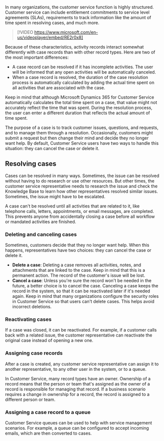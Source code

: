 In many organizations, the customer service function is highly structured. Customer service can include entitlement commitments to service level agreements (SLAs), requirements to track information like the amount of time spent in resolving cases, and much more.

> [!VIDEO https://www.microsoft.com/en-us/videoplayer/embed/RE2r0x8]

Because of these characteristics, activity records interact somewhat differently with case records than with other record types. Here are two of the most important differences:

- A case record can be resolved if it has incomplete activities. The user will be informed that any open activities will be automatically canceled.
- When a case record is resolved, the duration of the case resolution process is automatically calculated by adding the actual time spent on all activities that are associated with the case.

Keep in mind that although Microsoft Dynamics 365 for Customer Service automatically calculates the total time spent on a case, that value might not accurately reflect the time that was spent. During the resolution process, the user can enter a different duration that reflects the actual amount of time spent.

The purpose of a case is to track customer issues, questions, and requests, and to manage them through a resolution. Occasionally, customers might submit a request but then change their mind and decide they no longer want help. By default, Customer Service users have two ways to handle this situation: they can cancel the case or delete it. 

## Resolving cases 
Cases can be resolved in many ways. Sometimes, the issue can be resolved without having to do research or use other resources. But other times, the customer service representative needs to research the issue and check the Knowledge Base to learn how other representatives resolved similar issues. Sometimes, the issue might have to be escalated. 

A case can't be resolved until all activities that are related to it, like telephone calls, letters, appointments, or email messages, are completed. This prevents anyone from accidentally closing a case before all workflow or mandated activities are finished.

### Deleting and canceling cases

Sometimes, customers decide that they no longer want help. When this happens, representatives have two choices: they can cancel the case or delete it. 

- **Delete a case**: Deleting a case removes all activities, notes, and attachments that are linked to the case. Keep in mind that this is a permanent action. The record of the customer's issue will be lost.
- **Cancel a case**: Unless you're sure the record won't be needed in the future, a better choice is to cancel the case. Canceling a case keeps the record in the system, so that it can be reactivated later if it's needed again. Keep in mind that many organizations configure the security roles in Customer Service so that users can't delete cases. This helps avoid incorrect deletions.

### Reactivating cases

If a case was closed, it can be reactivated. For example, if a customer calls back with a related issue, the customer representative can reactivate the original case instead of opening a new one.

### Assigning case records
After a case is created, any customer service representative can assign it to another representative, to any other user in the system, or to a queue. 

In Customer Service, many record types have an owner. Ownership of a record means that the person or team that's assigned as the owner of a record is responsible for managing that record. If a business scenario requires a change in ownership for a record, the record is assigned to a different person or team.

### Assigning a case record to a queue
Customer Service queues can be used to help with service management scenarios. For example, a queue can be configured to accept incoming emails, which are then converted to cases.